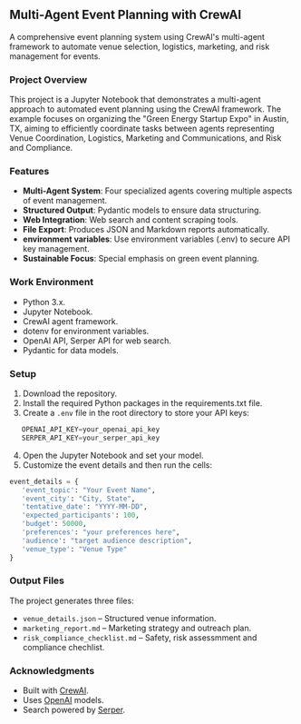 ## Multi-Agent Event Planning with CrewAI
A comprehensive event planning system using CrewAI's multi-agent framework to automate venue selection, logistics, marketing, and risk management for events.

### Project Overview

This project is a Jupyter Notebook that demonstrates a multi-agent approach to automated event planning using the CrewAI framework. The example focuses on organizing the "Green Energy Startup Expo" in Austin, TX, aiming to efficiently coordinate tasks between agents representing Venue Coordination, Logistics, Marketing and Communications, and Risk and Compliance.

### Features

- **Multi-Agent System**: Four specialized agents covering multiple aspects of event management.  
- **Structured Output**: Pydantic models to ensure data structuring. 
- **Web Integration**: Web search and content scraping tools.  
- **File Export**: Produces JSON and Markdown reports automatically.
- **environment variables**: Use environment variables (.env) to secure API key management. 
- **Sustainable Focus**: Special emphasis on green event planning.

### Work Environment

- Python 3.x.
- Jupyter Notebook.
- CrewAI agent framework.
- dotenv for environment variables.
- OpenAI API, Serper API for web search.
- Pydantic for data models.

### Setup

1. Download the repository.
2. Install the required Python packages in the requirements.txt file.
3. Create a `.env` file in the root directory to store your API keys:
```python
   OPENAI_API_KEY=your_openai_api_key
   SERPER_API_KEY=your_serper_api_key
```
4. Open the Jupyter Notebook and set your model.
5. Customize the event details and then run the cells:

 ```python
event_details = {
    'event_topic': "Your Event Name",
    'event_city': "City, State",
    'tentative_date': "YYYY-MM-DD",
    'expected_participants': 100,
    'budget': 50000,
    'preferences': "your preferences here",
    'audience': "target audience description",
    'venue_type': "Venue Type"
}
```

### Output Files

The project generates three files:

- `venue_details.json` – Structured venue information. 
- `marketing_report.md` – Marketing strategy and outreach plan.  
- `risk_compliance_checklist.md` – Safety, risk assessmment and compliance chechlist.

###  Acknowledgments

- Built with [CrewAI](https://www.crewai.com). 
- Uses [OpenAI](https://openai.com) models.  
- Search powered by [Serper](https://serper.dev).
   
